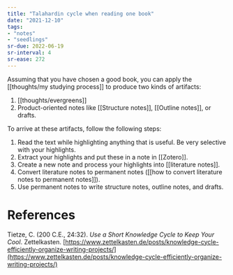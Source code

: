 ```yaml
---
title: "Talahardin cycle when reading one book"
date: "2021-12-10"
tags:
- "notes"
- "seedlings"
sr-due: 2022-06-19
sr-interval: 4
sr-ease: 272
---
```


Assuming that you have chosen a good book, you can apply the [[thoughts/my studying process]] to produce two kinds of artifacts:
1. [[thoughts/evergreens]]
2. Product-oriented notes like [[Structure notes]], [[Outline notes]], or drafts.

To arrive at these artifacts, follow the following steps:
1. Read the text while highlighting anything that is useful. Be very selective with your highlights.
2. Extract your highlights and put these in a note in [[Zotero]].
3. Create a new note and process your highlights into [[literature notes]].
4. Convert literature notes to permanent notes ([[how to convert literature notes to permanent notes]]).
5. Use permanent notes to write structure notes, outline notes, and drafts.

# References

Tietze, C. (200 C.E., 24:32). *Use a Short Knowledge Cycle to Keep Your Cool*. Zettelkasten. [https://www.zettelkasten.de/posts/knowledge-cycle-efficiently-organize-writing-projects/](https://www.zettelkasten.de/posts/knowledge-cycle-efficiently-organize-writing-projects/)